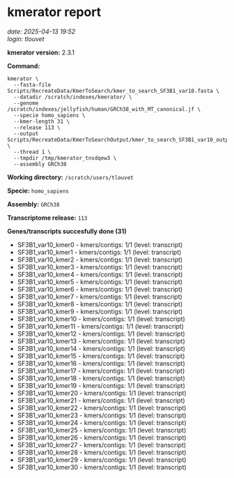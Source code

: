 # kmerator report
*date: 2025-04-13 19:52*  
*login: tlouvet*

**kmerator version:** 2.3.1

**Command:**

```
kmerator \
  --fasta-file Scripts/RecreateData/KmerToSearch/kmer_to_search_SF3B1_var10.fasta \
  --datadir /scratch/indexes/kmerator/ \
  --genome /scratch/indexes/jellyfish/human/GRCh38_with_MT_canonical.jf \
  --specie homo_sapiens \
  --kmer-length 31 \
  --release 113 \
  --output Scripts/RecreateData/KmerToSearchOutput/kmer_to_search_SF3B1_var10_output \
  --thread 1 \
  --tmpdir /tmp/kmerator_tnsdqew3 \
  --assembly GRCh38
```

**Working directory:** `/scratch/users/tlouvet`

**Specie:** `homo_sapiens`

**Assembly:** `GRCh38`

**Transcriptome release:** `113`

**Genes/transcripts succesfully done (31)**

- SF3B1_var10_kmer0 - kmers/contigs: 1/1 (level: transcript)
- SF3B1_var10_kmer1 - kmers/contigs: 1/1 (level: transcript)
- SF3B1_var10_kmer2 - kmers/contigs: 1/1 (level: transcript)
- SF3B1_var10_kmer3 - kmers/contigs: 1/1 (level: transcript)
- SF3B1_var10_kmer4 - kmers/contigs: 1/1 (level: transcript)
- SF3B1_var10_kmer5 - kmers/contigs: 1/1 (level: transcript)
- SF3B1_var10_kmer6 - kmers/contigs: 1/1 (level: transcript)
- SF3B1_var10_kmer7 - kmers/contigs: 1/1 (level: transcript)
- SF3B1_var10_kmer8 - kmers/contigs: 1/1 (level: transcript)
- SF3B1_var10_kmer9 - kmers/contigs: 1/1 (level: transcript)
- SF3B1_var10_kmer10 - kmers/contigs: 1/1 (level: transcript)
- SF3B1_var10_kmer11 - kmers/contigs: 1/1 (level: transcript)
- SF3B1_var10_kmer12 - kmers/contigs: 1/1 (level: transcript)
- SF3B1_var10_kmer13 - kmers/contigs: 1/1 (level: transcript)
- SF3B1_var10_kmer14 - kmers/contigs: 1/1 (level: transcript)
- SF3B1_var10_kmer15 - kmers/contigs: 1/1 (level: transcript)
- SF3B1_var10_kmer16 - kmers/contigs: 1/1 (level: transcript)
- SF3B1_var10_kmer17 - kmers/contigs: 1/1 (level: transcript)
- SF3B1_var10_kmer18 - kmers/contigs: 1/1 (level: transcript)
- SF3B1_var10_kmer19 - kmers/contigs: 1/1 (level: transcript)
- SF3B1_var10_kmer20 - kmers/contigs: 1/1 (level: transcript)
- SF3B1_var10_kmer21 - kmers/contigs: 1/1 (level: transcript)
- SF3B1_var10_kmer22 - kmers/contigs: 1/1 (level: transcript)
- SF3B1_var10_kmer23 - kmers/contigs: 1/1 (level: transcript)
- SF3B1_var10_kmer24 - kmers/contigs: 1/1 (level: transcript)
- SF3B1_var10_kmer25 - kmers/contigs: 1/1 (level: transcript)
- SF3B1_var10_kmer26 - kmers/contigs: 1/1 (level: transcript)
- SF3B1_var10_kmer27 - kmers/contigs: 1/1 (level: transcript)
- SF3B1_var10_kmer28 - kmers/contigs: 1/1 (level: transcript)
- SF3B1_var10_kmer29 - kmers/contigs: 1/1 (level: transcript)
- SF3B1_var10_kmer30 - kmers/contigs: 1/1 (level: transcript)

